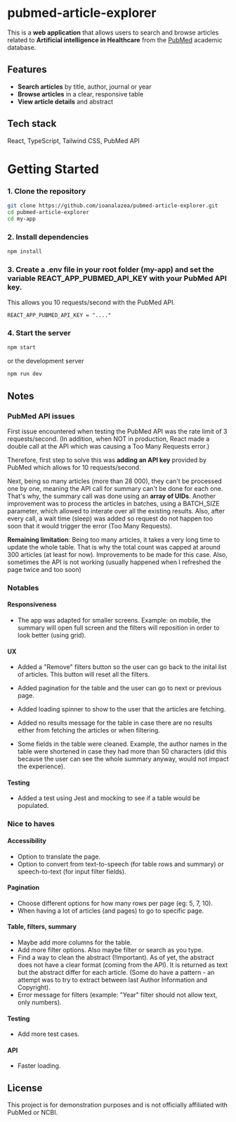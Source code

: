 # pubmed-article-explorer

This is a **web application** that allows users to search and browse articles related to **Artificial intelligence in Healthcare** from the [PubMed](https://pubmed.ncbi.nlm.nih.gov/) academic database.

## Features

- **Search articles** by title, author, journal or year
- **Browse articles** in a clear, responsive table
- **View article details** and abstract

## Tech stack

React, TypeScript, Tailwind CSS, PubMed API

# Getting Started

### 1. Clone the repository

```bash
git clone https://github.com/ioanalazea/pubmed-article-explorer.git
cd pubmed-article-explorer
cd my-app

```

### 2. Install dependencies

```bash
npm install
```

### 3. Create a .env file in your root folder (my-app) and set the variable REACT_APP_PUBMED_API_KEY with your PubMed API key.

This allows you 10 requests/second with the PubMed API.

```tsxW
REACT_APP_PUBMED_API_KEY = "...."
```

### 4. Start the server

```bash
npm start
```

or the development server

```bash
npm run dev
```

## Notes
 ### PubMed API issues
First issue encountered when testing the PubMed API was the rate limit of 3 requests/second. (In addition, when NOT in production, React made a double call at the API which was causing a Too Many Requests error.)

Therefore, first step to solve this was **adding an API key** provided by PubMed which allows for 10 requests/second.

Next, being so many articles (more than 28 000), they can't be processed one by one, meaning the API call for summary can't be done for each one. That's why, the summary call was done using an **array of UIDs**. Another improvement was to process the articles in batches, using a BATCH_SIZE parameter, which allowed to interate over all the existing results. Also, after every call, a wait time (sleep) was added so request do not happen too soon that it would trigger the error (Too Many Requests).

**Remaining limitation**: Being too many articles, it takes a very long time to update the whole table. That is why the total count was capped at around 300 articles (at least for now). Improvements to be made for this case. Also, sometimes the API is not working (usually happened when I refreshed the page twice and too soon)

### Notables

#### Responsiveness
- The app was adapted for smaller screens. Example: on mobile, the summary will open full screen and the filters will reposition in order to look better (using grid).

#### UX 

- Added a "Remove" filters button so the user can go back to the inital list of articles. This button will reset all the filters.

- Added pagination for the table and the user can go to next or previous page.

- Added loading spinner to show to the user that the articles are fetching.

- Added no results message for the table in case there are no results either from fetching the articles or when filtering.

- Some fields in the table were cleaned. Example, the author names in the table were shortened in case they had more than 50 characters (did this because the user can see the whole summary anyway, would not impact the experience).

#### Testing
- Added a test using Jest and mocking to see if a table would be populated.

### Nice to haves
#### Accessibility

- Option to translate the page.
- Option to convert from text-to-speech (for table rows and summary) or speech-to-text (for input filter fields).
#### Pagination
-  Choose different options for how many rows per page (eg: 5, 7, 10).
- When having a lot of articles (and pages) to go to specific page.

#### Table, filters, summary
- Maybe add more columns for the table.
- Add more filter options. Also maybe filter or search as you type.
- Find a way to clean the abstract (!Important). As of yet, the abstract does not have a clear format (coming from the API). It is returned as text but the abstract differ for each article. (Some do have a pattern - an attempt was to try to extract between last Author Information and Copyright).
- Error message for filters (example: "Year" filter should not allow text, only numbers).

#### Testing
- Add more test cases.

#### API
- Faster loading.

## License
This project is for demonstration purposes and is not officially affiliated with PubMed or NCBI.